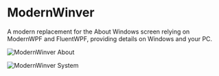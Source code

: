 # ModernWinver
A modern replacement for the About Windows screen relying on ModernWPF and FluentWPF, providing details on Windows and your PC.



![ModernWinver About](https://cdn.discordapp.com/attachments/272509873479221249/803071778104541194/unknown.png)


![ModernWinver System](https://cdn.discordapp.com/attachments/272509873479221249/803072185144442900/unknown.png)
